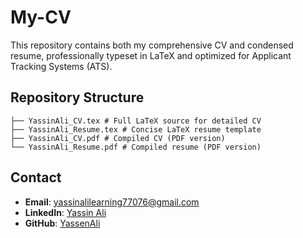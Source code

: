 # My-CV

This repository contains both my comprehensive CV and condensed resume, professionally typeset in LaTeX and optimized for Applicant Tracking Systems (ATS).

## Repository Structure
```
├── YassinAli_CV.tex # Full LaTeX source for detailed CV
├── YassinAli_Resume.tex # Concise LaTeX resume template
├── YassinAli_CV.pdf # Compiled CV (PDF version)
└── YassinAli_Resume.pdf # Compiled resume (PDF version)
```

## Contact

- **Email**: [yassinalilearning77076@gmail.com](mailto:yassinalilearning77076@gmail.com)  
- **LinkedIn**: [Yassin Ali](https://www.linkedin.com/in/yassin-ali-10497a252/)
- **GitHub**: [YassenAli](https://github.com/YassenAli)
